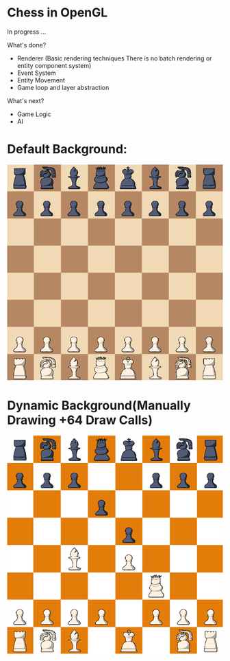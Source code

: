# Chess in OpenGL
 
In progress ...

What's done?
- Renderer (Basic rendering techniques There is no batch rendering or entity component system)
- Event System
- Entity Movement
- Game loop and layer abstraction 

What's next?
- Game Logic 
- AI

# Default Background:
![alt text](https://github.com/baselsaad/Chess-OpenGL/blob/main/Chess/Chess-Game/res/screenshots/Screenshot%202022-12-31%20145833.png)

# Dynamic Background(Manually Drawing +64 Draw Calls)
![alt text](https://github.com/baselsaad/Chess-OpenGL/blob/main/Chess/Chess-Game/res/screenshots/Screenshot%202022-12-31%20150142.png)

